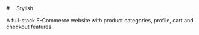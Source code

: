 #　 Stylish

A full-stack E-Commerce website with product categories, profile, cart and checkout features.

